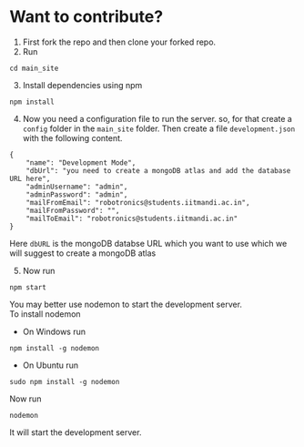 # Want to contribute?

1. First fork the repo and then clone your forked repo.
2. Run 
```
cd main_site
```
3. Install dependencies using npm  
```
npm install
```
4. Now you need a configuration file to run the server. so, for that create a `config` folder in the `main_site` folder. Then create a file `development.json` with the following content.
```
{
    "name": "Development Mode",
    "dbUrl": "you need to create a mongoDB atlas and add the database URL here",
    "adminUsername": "admin",
    "adminPassword": "admin",
    "mailFromEmail": "robotronics@students.iitmandi.ac.in",
    "mailFromPassword": "",
    "mailToEmail": "robotronics@students.iitmandi.ac.in"
}
```
Here `dbURL` is the mongoDB databse URL which you want to use which we will suggest to create a mongoDB atlas

5. Now run 
```
npm start
```

You may better use nodemon to start the development server.<br />
To install nodemon
* On Windows run 
```
npm install -g nodemon
```
* On Ubuntu run 
```
sudo npm install -g nodemon
```
Now run 
```
nodemon
``` 
It will start the development server.
